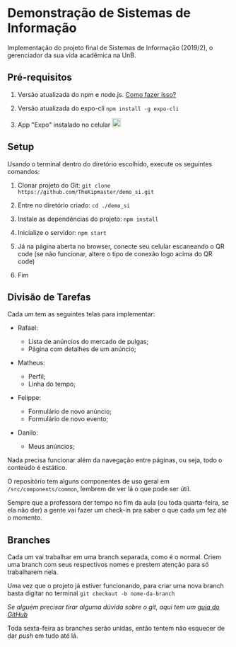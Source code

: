 # Demonstração de Sistemas de Informação

Implementação do projeto final de Sistemas de Informação (2019/2), o gerenciador da sua vida acadêmica na UnB.

## Pré-requisitos

1. Versão atualizada do npm e node.js. [Como fazer isso?](https://docs.npmjs.com/downloading-and-installing-node-js-and-npm)

1. Versão atualizada do expo-cli `npm install -g expo-cli`

1. App "Expo" instalado no celular <img src="https://lh3.googleusercontent.com/Bn-9LhsZ1P0z-ob_4pwvTF3aucymAzk6uqG7QIPkM7oo_ADkF1TJu_zJdxJswpkfU3Y=s180-rw" alt="Expo Logo" width="20px" height="20px">

<!-- ![Expo Logo](https://lh3.googleusercontent.com/Bn-9LhsZ1P0z-ob_4pwvTF3aucymAzk6uqG7QIPkM7oo_ADkF1TJu_zJdxJswpkfU3Y=s180-rw) -->

## Setup

Usando o terminal dentro do diretório escolhido, execute os seguintes comandos:

1. Clonar projeto do Git: `git clone https://github.com/TheKipmaster/demo_si.git`

1. Entre no diretório criado: `cd ./demo_si`

1. Instale as dependências do projeto: `npm install`

1. Inicialize o servidor: `npm start`

1. Já na página aberta no browser, conecte seu celular escaneando o QR code (se não funcionar, altere o tipo de conexão logo acima do QR code)

1. Fim

## Divisão de Tarefas

Cada um tem as seguintes telas para implementar:

* Rafael:
  * Lista de anúncios do mercado de pulgas;
  * Página com detalhes de um anúncio;

* Matheus:
  * Perfil;
  * Linha do tempo;

* Felippe:
  * Formulário de novo anúncio;
  * Formulário de novo evento;

* Danilo:
  * Meus anúncios;

Nada precisa funcionar além da navegação entre páginas, ou seja, todo o conteúdo é estático.

O repositório tem alguns componentes de uso geral em `/src/components/common`, lembrem de ver lá o que pode ser útil.

Sempre que a professora der tempo no fim da aula (ou toda quarta-feira, se ela não der) a gente vai fazer um check-in pra saber o que cada um fez até o momento.

## Branches

Cada um vai trabalhar em uma branch separada, como é o normal. Criem uma branch com seus respectivos nomes e prestem atenção para só trabalharem nela.

Uma vez que o projeto já estiver funcionando, para criar uma nova branch basta digitar no terminal `git checkout -b nome-da-branch`

*Se alguém precisar tirar alguma dúvida sobre o git, aqui tem um [guia do GitHub](https://try.github.io/)*

Toda sexta-feira as branches serão unidas, então tentem não esquecer de dar *push* em tudo até lá.